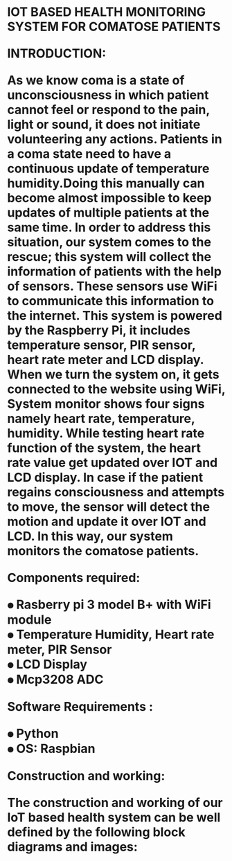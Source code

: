 <h1>IOT BASED HEALTH MONITORING SYSTEM FOR COMATOSE PATIENTS</b1>

**INTRODUCTION:**

As we know coma is a state of unconsciousness in which patient cannot feel or respond to the pain, light or sound, it does not initiate volunteering any actions. Patients in a coma state need to have a continuous update of  temperature humidity.Doing this manually can become almost impossible to keep updates of multiple patients at the same time. In order to address this situation, our system comes to the rescue; this system will collect the information of patients with the help of sensors. These sensors use WiFi to communicate this information to the internet. This system is powered by the Raspberry Pi, it includes temperature sensor, PIR sensor, heart rate meter and LCD display.</br>
When we turn the system on, it gets connected to the website using WiFi, System monitor shows four signs namely heart rate, temperature, humidity. While testing heart rate function of the system, the heart rate value get updated over IOT and LCD display.
In case if the patient regains consciousness and attempts to move, the sensor will detect the motion and update it over IOT and LCD. In this way, our system monitors the comatose patients.</br>

**Components required:**

⦁	Rasberry pi 3 model B+ with WiFi module</br>
⦁	Temperature Humidity, Heart rate meter, PIR Sensor </br>
⦁	LCD Display  </br> 
⦁	Mcp3208 ADC</br> 

 **Software Requirements :**
 
⦁	Python </br>
⦁	OS: Raspbian</br>

**Construction and working:**

The construction and working of our IoT based health system can be well defined by the following block diagrams and images:</br>
